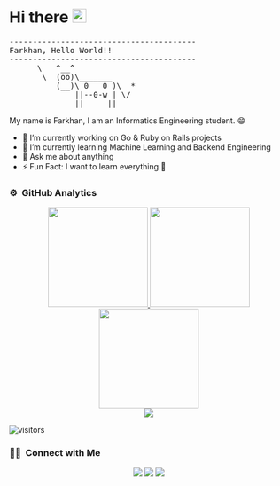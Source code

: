 # Hi there <img src="https://media.giphy.com/media/hvRJCLFzcasrR4ia7z/giphy.gif" width="25px">

<pre>
----------------------------------------
<span>Farkhan, Hello World!!</span>
----------------------------------------
      \   ^__^
       \  (oo)\_______
          (__)\ 0   0 )\  *
              ||--0-w | \/
              ||     ||
</pre>

My name is Farkhan, I am an Informatics Engineering student. :smile:

- 🔭 I’m currently working on Go & Ruby on Rails projects
- 🌱 I’m currently learning Machine Learning and Backend Engineering
- 💬 Ask me about anything
- ⚡ Fun Fact: I want to learn everything 🤣 

### ⚙️ &nbsp;GitHub Analytics

<p align="center">
<a href="https://github.com/farkhan777">
  <img height="180em" src="https://github-readme-stats-eight-theta.vercel.app/api?username=farkhan777&show_icons=true&theme=tokyonight&include_all_commits=true&count_private=true&hide_border=true"/>
  <img height="180em" src="https://github-readme-stats-eight-theta.vercel.app/api/top-langs/?username=farkhan777&hide_border=true&cache_seconds=1800&layout=compact&langs_count=8&theme=tokyonight"/> 
  <br/>
  <img height="180em" src="https://github-readme-streak-stats.herokuapp.com/?user=farkhan777&theme=buefy-dark&hide_border=true&background=1a1b27"/>
  <br/>
  <img src="https://github-profile-trophy.vercel.app/?username=farkhan777&margin-w=10&no-frame=true&row=1&theme=darkhub"/>
  </a>
</p>

![visitors](https://visitor-badge.glitch.me/badge?page_id=vfarkhan777) 

### 🤝🏻 &nbsp;Connect with Me

<p align="center">
<a href="mailto:farhanhamzah71@gmail.com"><img src="https://img.shields.io/badge/-farhanhamzah71-D14836?style=flat&logo=Gmail&logoColor=white"/></a>
<a href="https://t.me/KhanHF"><img src="https://img.shields.io/badge/-KhanHF-2CA5E0?style=flat&logo=telegram&logoColor=white"/></a>
<a href="https://www.linkedin.com/in/farkhan-hamzah-firdaus-5312a8202/"><img src="https://img.shields.io/badge/-Farkhan-blue?style=flat&logo=linkedin&logoColor=white"></a>
</p>
